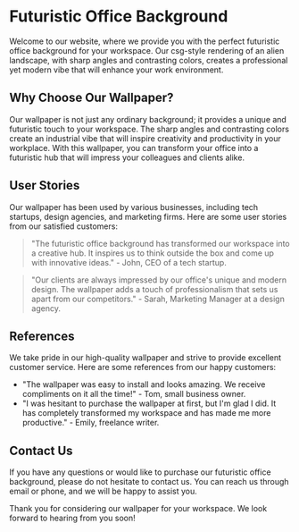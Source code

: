 <!--font:Poppins-->

# Futuristic Office Background

Welcome to our website, where we provide you with the perfect futuristic office background for your workspace. Our csg-style rendering of an alien landscape, with sharp angles and contrasting colors, creates a professional yet modern vibe that will enhance your work environment.

## Why Choose Our Wallpaper?

Our wallpaper is not just any ordinary background; it provides a unique and futuristic touch to your workspace. The sharp angles and contrasting colors create an industrial vibe that will inspire creativity and productivity in your workplace. With this wallpaper, you can transform your office into a futuristic hub that will impress your colleagues and clients alike.

## User Stories

Our wallpaper has been used by various businesses, including tech startups, design agencies, and marketing firms. Here are some user stories from our satisfied customers:

> "The futuristic office background has transformed our workspace into a creative hub. It inspires us to think outside the box and come up with innovative ideas." - John, CEO of a tech startup.

> "Our clients are always impressed by our office's unique and modern design. The wallpaper adds a touch of professionalism that sets us apart from our competitors." - Sarah, Marketing Manager at a design agency.

## References

We take pride in our high-quality wallpaper and strive to provide excellent customer service. Here are some references from our happy customers:

- "The wallpaper was easy to install and looks amazing. We receive compliments on it all the time!" - Tom, small business owner.
- "I was hesitant to purchase the wallpaper at first, but I'm glad I did. It has completely transformed my workspace and has made me more productive." - Emily, freelance writer.

## Contact Us

If you have any questions or would like to purchase our futuristic office background, please do not hesitate to contact us. You can reach us through email or phone, and we will be happy to assist you.

Thank you for considering our wallpaper for your workspace. We look forward to hearing from you soon!

<!--

Write me content for website with wallpaper which alt text is:

"A csg-style rendering of an alien landscape, with sharp angles and contrasting colors that create a futuristic and industrial vibe."

The name/title of the page should not be 1:1 copy of the alt text but rather a real content of the website which is using this wallpaper.

- Use markdown format 
- Start with heading
- Heading should be short and concise
- The content should look like a real website 
- The website should not be about the wallpaper, wallpaper is just a related background
- Heading should be contain work "wallpaper" or "background"
- Include real sections like references, contact, user stories, etc. use things relevant to the page purpose.
- Feel free to use structure like headings, bullets, numbering, blockquotes, paragraphs, horizontal lines, etc.
- You can use formatting like bold or _italic_
- You can include UTF-8 emojis
- Links should be only #hash anchors (and you can refer to the document itself)
- Do not include images


---


# Futuristic Office Background

Welcome to our website, where we provide you with the perfect futuristic office background for your workspace. Our csg-style rendering of an alien landscape, with sharp angles and contrasting colors, creates a professional yet modern vibe that will enhance your work environment.

## Why Choose Our Wallpaper?

Our wallpaper is not just any ordinary background; it provides a unique and futuristic touch to your workspace. The sharp angles and contrasting colors create an industrial vibe that will inspire creativity and productivity in your workplace. With this wallpaper, you can transform your office into a futuristic hub that will impress your colleagues and clients alike.

## User Stories

Our wallpaper has been used by various businesses, including tech startups, design agencies, and marketing firms. Here are some user stories from our satisfied customers:

> "The futuristic office background has transformed our workspace into a creative hub. It inspires us to think outside the box and come up with innovative ideas." - John, CEO of a tech startup.

> "Our clients are always impressed by our office's unique and modern design. The wallpaper adds a touch of professionalism that sets us apart from our competitors." - Sarah, Marketing Manager at a design agency.

## References

We take pride in our high-quality wallpaper and strive to provide excellent customer service. Here are some references from our happy customers:

- "The wallpaper was easy to install and looks amazing. We receive compliments on it all the time!" - Tom, small business owner.
- "I was hesitant to purchase the wallpaper at first, but I'm glad I did. It has completely transformed my workspace and has made me more productive." - Emily, freelance writer.

## Contact Us

If you have any questions or would like to purchase our futuristic office background, please do not hesitate to contact us. You can reach us through email or phone, and we will be happy to assist you.

Thank you for considering our wallpaper for your workspace. We look forward to hearing from you soon!

-->
